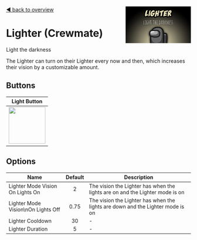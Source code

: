 [:arrow_backward: back to overview](https://github.com/laicosvk/theepicroles#roles "back to overview")
<img align="right" height="100" src="Lighter.png"/>

# Lighter (Crewmate)
Light the darkness

The Lighter can turn on their Lighter every now and then, which increases their vision by a customizable amount.

## Buttons
| Light Button |
| :------------: |
| <img width="100" height="100" src="../../TheEpicRoles/Resources/LighterButton.png"/> |

## Options
| Name | Default | Description |
| --- | :---: | --- |
| Lighter Mode Vision On Lights On | 2 | The vision the Lighter has when the lights are on and the Lighter mode is on |
| Lighter Mode Vision\nOn Lights Off | 0.75 | The vision the Lighter has when the lights are down and the Lighter mode is on |
| Lighter Cooldown | 30 | - |
| Lighter Duration | 5 | - |